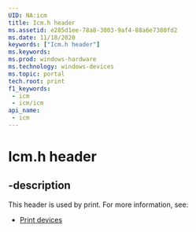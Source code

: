 ```yaml
---
UID: NA:icm
title: Icm.h header
ms.assetid: e285d1ee-78a8-3003-9af4-88a6e7380fd2
ms.date: 11/18/2020
keywords: ["Icm.h header"]
ms.keywords: 
ms.prod: windows-hardware
ms.technology: windows-devices
ms.topic: portal
tech.root: print
f1_keywords:
 - icm
 - icm/icm
api_name:
 - icm
---
```


# Icm.h header


## -description

This header is used by print. For more information, see:

- [Print devices](../_print/index.md)<br><br>

